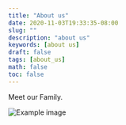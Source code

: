 ```yaml
---
title: "About us"
date: 2020-11-03T19:33:35-08:00 
slug: ""
description: "about us"
keywords: [about us]
draft: false
tags: [about_us]
math: false
toc: false
---
```


Meet our Family. 

![Example image](/images/about_us.jpg)
